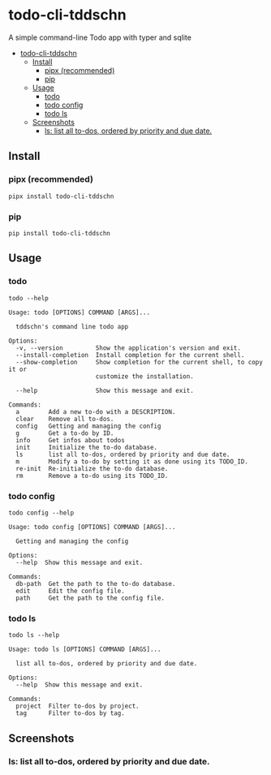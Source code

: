 # todo-cli-tddschn

A simple command-line Todo app with typer and sqlite

- [todo-cli-tddschn](#todo-cli-tddschn)
	- [Install](#install)
		- [pipx (recommended)](#pipx-recommended)
		- [pip](#pip)
	- [Usage](#usage)
		- [todo](#todo)
		- [todo config](#todo-config)
		- [todo ls](#todo-ls)
	- [Screenshots](#screenshots)
		- [ls: list all to-dos, ordered by priority and due date.](#ls-list-all-to-dos-ordered-by-priority-and-due-date)

## Install

### pipx (recommended)
```
pipx install todo-cli-tddschn
```

### pip
```
pip install todo-cli-tddschn
```

## Usage

### todo
```
todo --help

Usage: todo [OPTIONS] COMMAND [ARGS]...

  tddschn's command line todo app

Options:
  -v, --version         Show the application's version and exit.
  --install-completion  Install completion for the current shell.
  --show-completion     Show completion for the current shell, to copy it or
                        customize the installation.

  --help                Show this message and exit.

Commands:
  a        Add a new to-do with a DESCRIPTION.
  clear    Remove all to-dos.
  config   Getting and managing the config
  g        Get a to-do by ID.
  info     Get infos about todos
  init     Initialize the to-do database.
  ls       list all to-dos, ordered by priority and due date.
  m        Modify a to-do by setting it as done using its TODO_ID.
  re-init  Re-initialize the to-do database.
  rm       Remove a to-do using its TODO_ID.
```
### todo config
```
todo config --help

Usage: todo config [OPTIONS] COMMAND [ARGS]...

  Getting and managing the config

Options:
  --help  Show this message and exit.

Commands:
  db-path  Get the path to the to-do database.
  edit     Edit the config file.
  path     Get the path to the config file.
```

### todo ls
```
todo ls --help

Usage: todo ls [OPTIONS] COMMAND [ARGS]...

  list all to-dos, ordered by priority and due date.

Options:
  --help  Show this message and exit.

Commands:
  project  Filter to-dos by project.
  tag      Filter to-dos by tag.
```

## Screenshots

### ls: list all to-dos, ordered by priority and due date.

